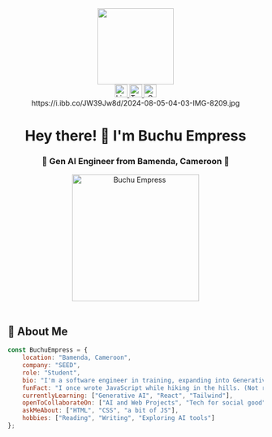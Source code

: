 <div align="center">
  <img height="150" src="https://i.ibb.co/JW39Jw8d/2024-08-05-04-03-IMG-8209.jpg" />
</div>

<div align="center">
  <a href="https://www.linkedin.com/in/empress-buchu-969b06375" target="_blank">
    <img src="https://img.shields.io/static/v1?message=LinkedIn&logo=linkedin&label=&color=0077B5&logoColor=white&labelColor=&style=for-the-badge" height="25" alt="LinkedIn logo" />
  </a>
  <a href="https://x.com/empresssnow19" target="_blank">
    <img src="https://img.shields.io/static/v1?message=Twitter&logo=twitter&label=&color=1DA1F2&logoColor=white&labelColor=&style=for-the-badge" height="25" alt="Twitter logo" />
  </a>
  <a href="mailto:empressbuchu74@gmail.com" target="_blank">
    <img src="https://img.shields.io/static/v1?message=Gmail&logo=gmail&label=&color=D14836&logoColor=white&labelColor=&style=for-the-badge" height="25" alt="Gmail logo" />
  </a>
</div>

<div align="center">
  https://i.ibb.co/JW39Jw8d/2024-08-05-04-03-IMG-8209.jpg
</div>

<h1 align="center">Hey there! 👋 I'm Buchu Empress</h1>
<h3 align="center">🚀 Gen AI Engineer from Bamenda, Cameroon 🌟</h3>

<div align="center">
  <img src="https://i.ibb.co/JW39Jw8/2024-08-05-04-03-IMG-8209.jpg" alt="Buchu Empress" width="250" />
</div>

<br>

## 🎯 About Me

```javascript
const BuchuEmpress = {
    location: "Bamenda, Cameroon",
    company: "SEED",
    role: "Student",
    bio: "I'm a software engineer in training, expanding into Generative AI and web technologies to broaden my skillset and grow through collaboration.",
    funFact: "I once wrote JavaScript while hiking in the hills. (Not recommended!)",
    currentlyLearning: ["Generative AI", "React", "Tailwind"],
    openToCollaborateOn: ["AI and Web Projects", "Tech for social good"],
    askMeAbout: ["HTML", "CSS", "a bit of JS"],
    hobbies: ["Reading", "Writing", "Exploring AI tools"]
};

